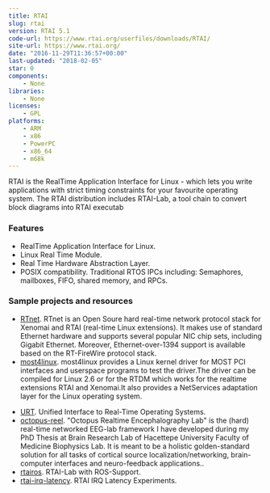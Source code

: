 ```yaml
---
title: RTAI
slug: rtai
version: RTAI 5.1
code-url: https://www.rtai.org/userfiles/downloads/RTAI/
site-url: https://www.rtai.org/
date: "2016-11-29T11:36:57+00:00"
last-updated: "2018-02-05"
star: 0
components:
    - None
libraries:
    - None
licenses:
    - GPL
platforms:
    - ARM
    - x86
    - PowerPC
    - x86_64
    - m68k
---
```

RTAI is the RealTime Application Interface for Linux - which lets you write applications with strict timing constraints for your favourite operating system. The RTAI distribution includes RTAI-Lab, a tool chain to convert block diagrams into RTAI executab

<!--more-->

### Features

- RealTime Application Interface for Linux.
- Linux Real Time Module.
- Real Time Hardware Abstraction Layer.
- POSIX compatibility. Traditional RTOS IPCs including: Semaphores, mailboxes, FIFO, shared memory, and RPCs.


### Sample projects and resources

- [RTnet](http://www.rtnet.org/). RTnet is an Open Soure hard real-time network protocol stack for Xenomai and RTAI (real-time Linux extensions). It makes use of standard Ethernet hardware and supports several popular NIC chip sets, including Gigabit Ethernet. Moreover, Ethernet-over-1394 support is available based on the RT-FireWire protocol stack.
- [most4linux](http://most4linux.sourceforge.net/). most4linux provides a Linux kernel driver for MOST PCI interfaces and userspace programs to test the driver.The driver can be compiled for Linux 2.6 or for the RTDM which works for the realtime extensions RTAI and Xenomai.It also provides a NetServices adaptation layer for the Linux operating system.
<!--github-projects-->
- [URT](https://github.com/ShabbyX/URT). Unified Interface to Real-Time Operating Systems.
- [octopus-reel](https://github.com/4e0n/octopus-reel). "Octopus Realtime Encephalography Lab" is the (hard) real-time networked EEG-lab framework I have developed during my PhD Thesis at Brain Research Lab of Hacettepe University Faculty of Medicine Biophysics Lab. It is meant to be a holistic golden-standard solution for all tasks of cortical source localization/networking, brain-computer interfaces and neuro-feedback applications..
- [rtairos](https://github.com/rhopfer/rtairos). RTAI-Lab with ROS-Support.
- [rtai-irq-latency](https://github.com/thotypous/rtai-irq-latency). RTAI IRQ Latency Experiments.